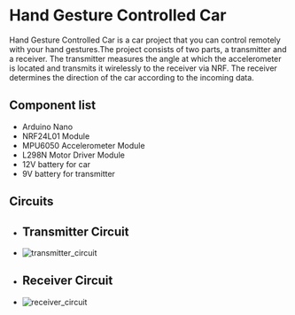 # Hand Gesture Controlled Car
Hand Gesture Controlled Car is a car project that you can control remotely with your hand gestures.The project consists of two parts, a transmitter and a receiver. The transmitter measures the angle at which the accelerometer is located and transmits it wirelessly to the receiver via NRF. The receiver determines the direction of the car according to the incoming data.
## Component list
- Arduino Nano
- NRF24L01 Module
- MPU6050 Accelerometer Module
- L298N Motor Driver Module
- 12V battery for car
- 9V battery for transmitter

## Circuits
- ## Transmitter Circuit
- ![transmitter_circuit](https://github.com/user-attachments/assets/c5c965d1-1239-4ffd-a514-b922a43af6eb)
- ## Receiver Circuit
- ![receiver_circuit](https://github.com/user-attachments/assets/e6f28e83-9041-46dd-8761-0933e22ee0dc)

